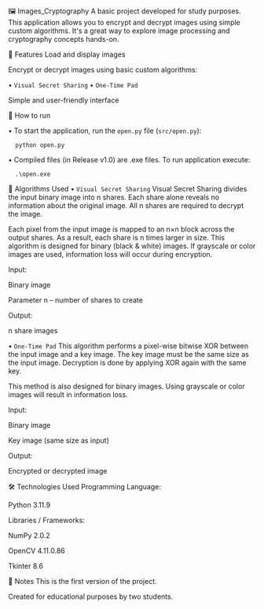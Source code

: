 🖼️ Images_Cryptography
A basic project developed for study purposes. This application allows you to encrypt and decrypt images using simple custom algorithms. It's a great way to explore image processing and cryptography concepts hands-on.

🚀 Features
Load and display images

Encrypt or decrypt images using basic custom algorithms:

• `Visual Secret Sharing`
• `One-Time Pad`

Simple and user-friendly interface 

🚀 How to run

   • To start the application, run the `open.py` file (`src/open.py`):

      python open.py

   •  Compiled files (in Release v1.0) are .exe files. To run application execute:
   
      .\open.exe

🔐 Algorithms Used
• `Visual Secret Sharing`
  Visual Secret Sharing divides the input binary image into n shares.
  Each share alone reveals no information about the original image.
  All n shares are required to decrypt the image.
  
  Each pixel from the input image is mapped to an n×n block across the output shares.
  As a result, each share is n times larger in size.
  This algorithm is designed for binary (black & white) images.
  If grayscale or color images are used, information loss will occur during encryption.
  
  Input:
  
  Binary image
  
  Parameter n – number of shares to create
  
  Output:
  
  n share images

• `One-Time Pad`
  This algorithm performs a pixel-wise bitwise XOR between the input image and a key image.
  The key image must be the same size as the input image.
  Decryption is done by applying XOR again with the same key.
  
  This method is also designed for binary images.
  Using grayscale or color images will result in information loss.
  
  Input:
  
  Binary image
  
  Key image (same size as input)
  
  Output:
  
  Encrypted or decrypted image

🛠️ Technologies Used
Programming Language:

Python 3.11.9

Libraries / Frameworks:

NumPy 2.0.2

OpenCV 4.11.0.86

Tkinter 8.6

📌 Notes
This is the first version of the project.

Created for educational purposes by two students.

